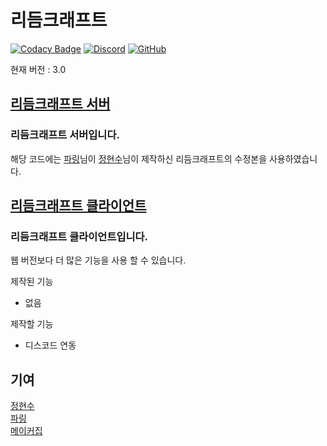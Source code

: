 # 리듬크래프트

[![Codacy Badge](https://app.codacy.com/project/badge/Grade/f95dc3fb509d4103b69ecf14809a728d)](https://app.codacy.com/gh/apwlq/rhythmcraft/dashboard?utm_source=gh&utm_medium=referral&utm_content=&utm_campaign=Badge_grade)
[![Discord](https://img.shields.io/discord/768314634582229023?logo=discord&logoColor=%23fff&label=Discord&color=%235865F2)](https://discord.gg/KFZ482Rp8w)
[![GitHub](https://img.shields.io/github/license/apwlq/rhythmcraft)](https://github.com/apwlq/rhythmcraft/blob/master/LICENSE)

현재 버전 : 3.0

## [리듬크래프트 서버](https://github.com/apwlq/rhythmcraft/tree/master/rhythmcraft-server)
### 리듬크래프트 서버입니다.  
해당 코드에는 [파링](https://github.com/pikokr)님이 [정현수](https://github.com/wjdgustn)님이 제작하신 리듬크래프트의 수정본을 사용하였습니다.

## [리듬크래프트 클라이언트](https://github.com/apwlq/rhythmcraft/tree/master/rhythmcraft-client)
### 리듬크래프트 클라이언트입니다.
웹 버전보다 더 많은 기능을 사용 할 수 있습니다.  

제작된 기능
- 없음

제작할 기능
- 디스코드 연동

## 기여
[정현수](https://github.com/wjdgustn)  
[파링](https://github.com/pikokr)  
[메이커집](https://github.com/apwlq)